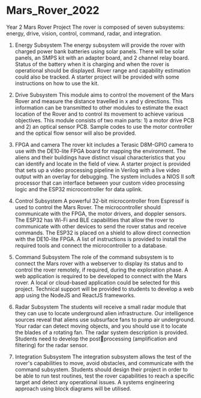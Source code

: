 # Mars_Rover_2022
Year 2 Mars Rover Project 
The rover is composed of seven subsystems: energy, drive, vision, control, command, radar, 
and integration.


1) Energy Subsystem
The energy subsystem will provide the rover with charged power bank batteries using solar 
panels. There will be solar panels, an SMPS kit with an adapter board, and 2 channel relay 
board. Status of the battery when it is charging and when the rover is operational should be 
displayed. Rover range and capability estimation could also be tracked. A starter project will 
be provided with some instructions on how to use the kit.

2) Drive Subsystem
This module aims to control the movement of the Mars Rover and measure the distance 
travelled in x and y directions. This information can be transmitted to other modules to 
estimate the exact location of the Rover and to control its movement to achieve various 
objectives. This module consists of two main parts: 1) a motor drive PCB and 2) an optical 
sensor PCB. Sample codes to use the motor controller and the optical flow sensor will also be 
provided.

3) FPGA and camera
The rover kit includes a Terasic D8M-GPIO camera to use with the DE10-lite FPGA board for 
mapping the environment. The aliens and their buildings have distinct visual characteristics 
that you can identify and locate in the field of view. A starter project is provided that sets up 
a video processing pipeline in Verilog with a live video output with an overlay for debugging. 
The system includes a NIOS II soft processor that can interface between your custom video 
processing logic and the ESP32 microcontroller for data uplink.

4) Control Subsystem
A powerful 32-bit microcontroller from Espressif is used to control the Mars Rover. The 
microcontroller should communicate with the FPGA, the motor drivers, and doppler sensors.
The ESP32 has Wi-Fi and BLE capabilities that allow the rover to communicate with other 
devices to send the rover status and receive commands. The ESP32 is placed on a shield to 
allow direct connection with the DE10-lite FPGA. A list of instructions is provided to install 
the required tools and connect the microcontroller to a database.

5) Command Subsystem
The role of the command subsystem is to connect the Mars rover with a webserver to display 
its status and to control the rover remotely, if required, during the exploration phase. A web 
application is required to be developed to connect with the Mars rover. A local or cloud-based 
application could be selected for this project. Technical support will be provided to students 
to develop a web app using the NodeJS and ReactJS frameworks.

6) Radar Subsystem
The students will receive a small radar module that they can use to locate underground alien 
infrastructure. Our intelligence sources reveal that aliens use subsurface fans to pump air 
underground. Your radar can detect moving objects, and you should use it to locate the blades 
of a rotating fan. The radar system description is provided. Students need to develop the postprocessing (amplification and filtering) for the radar sensor.

7) Integration Subsystem
The integration subsystem allows the test of the rover's capabilities to move, avoid obstacles, 
and communicate with the command subsystem. Students should design their project in 
order to be able to run test routines, test the rover capabilities to reach a specific target and 
detect any operational issues. A systems engineering approach using block diagrams will be 
utilised.


